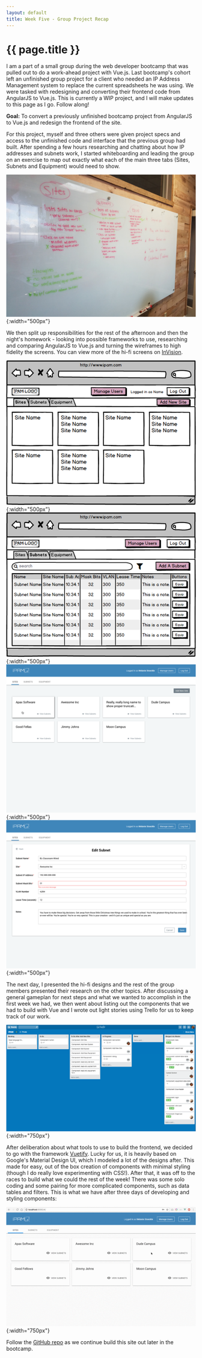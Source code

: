 ```yaml
---
layout: default
title: Week Five - Group Project Recap
---
```


# {{ page.title }}

I am a part of a small group during the web developer bootcamp that was pulled out to do a work-ahead project with Vue.js. Last bootcamp's cohort left an unfinished group project for a client who needed an IP Address Management system to replace the current spreadsheets he was using. We were tasked with redesigning and converting their frontend code from AngularJS to Vue.js. This is currently a WIP project, and I will make updates to this page as I go. Follow along!

<strong>Goal:</strong> To convert a previously unfinished bootcamp project from AngularJS to Vue.js and redesign the frontend of the site.

For this project, myself and three others were given project specs and access to the unfinished code and interface that the previous group had built.  After spending a few hours researching and chatting about how IP addresses and subnets work, I started whiteboarding and leading the group on an exercise to map out exactly what each of the main three tabs (Sites, Subnets and Equipment) would need to show.

![Whiteboarding](/app/projects/ipam/ipam-1.jpg){:width="500px"}

We then split up responsibilities for the rest of the afternoon and then the night's homework - looking into possible frameworks to use, researching and comparing AngularJS to Vue.js and turning the wireframes to high fidelity the screens.  You can view more of the hi-fi screens on <a href="https://invis.io/9RDZERRV8">InVision</a>.

![Wireframe of home page](/app/projects/ipam/ipam-wireframe-1.png){:width="500px"}
![Wireframe of data table](/app/projects/ipam/ipam-wireframe-2.png){:width="500px"}
![Hi-fi of home page](/app/projects/ipam/ipam-hifi-1.png){:width="500px"}
![Hi-fi of form](/app/projects/ipam/ipam-hifi-2.png){:width="500px"}

The next day, I presented the hi-fi designs and the rest of the group members presented their research on the other topics.  After discussing a general gameplan for next steps and what we wanted to accomplish in the first week we had, we then went about listing out the components that we had to build with Vue and I wrote out light stories using Trello for us to keep track of our work.

![IPAM Trello board](/app/projects/ipam/ipam-trello.png){:width="750px"}

After deliberation about what tools to use to build the frontend, we decided to go with the framework <a href="https://vuetifyjs.com/">Vuetify</a>.  Lucky for us, it is heavily based on Google's Material Design UI, which I modeled a lot of the designs after.  This made for easy, out of the box creation of components with minimal styling (though I do really love experimenting with CSS!).  After that, it was off to the races to build what we could the rest of the week!  There was some solo coding and some pairing for more complicated components, such as data tables and filters.  This is what we have after three days of developing and styling components:

![.gif of app progress](/app/projects/ipam/ipam-recording-1.gif){:width="750px"}

Follow the <a href="https://github.com/melanieps1/ipam-team">GitHub repo</a> as we continue build this site out later in the bootcamp.